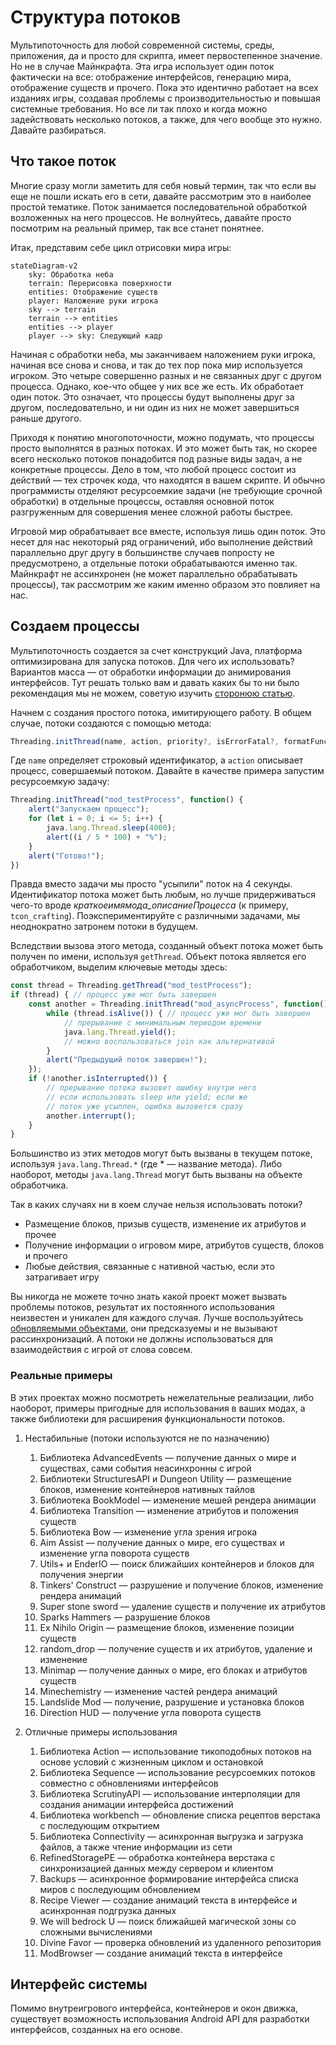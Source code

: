 # Структура потоков

Мультипоточность для любой современной системы, среды, приложения, да и просто для скрипта, имеет первостепенное значение. Но не в случае Майнкрафта. Эта игра использует один поток фактически на все: отображение интерфейсов, генерацию мира, отображение существ и прочего. Пока это идентично работает на всех изданиях игры, создавая проблемы с производительностью и повышая системные требования. Но все ли так плохо и когда можно задействовать несколько потоков, а также, для чего вообще это нужно. Давайте разбираться.

## Что такое поток

Многие сразу могли заметить для себя новый термин, так что если вы еще не пошли искать его в сети, давайте рассмотрим это в наиболее простой тематике. Поток занимается последовательной обработкой возложенных на него процессов. Не волнуйтесь, давайте просто посмотрим на реальный пример, так все станет понятнее.

Итак, представим себе цикл отрисовки мира игры:

```mermaid
stateDiagram-v2
    sky: Обработка неба
    terrain: Перерисовка поверхности
    entities: Отображение существ
    player: Наложение руки игрока
    sky --> terrain
    terrain --> entities
    entities --> player
    player --> sky: Следующий кадр
```

Начиная с обработки неба, мы заканчиваем наложением руки игрока, начиная все снова и снова, и так до тех пор пока мир используется игроком. Это четыре совершенно разных и не связанных друг с другом процесса. Однако, кое-что общее у них все же есть. Их обработает один поток. Это означает, что процессы будут выполнены друг за другом, последовательно, и ни один из них не может завершиться раньше другого.

Приходя к понятию многопоточности, можно подумать, что процессы просто выполнятся в разных потоках. И это может быть так, но скорее всего несколько потоков понадобится под разные виды задач, а не конкретные процессы. Дело в том, что любой процесс состоит из действий — тех строчек кода, что находятся в вашем скрипте. И обычно программисты отделяют ресурсоемкие задачи (не требующие срочной обработки) в отдельные процессы, оставляя основной поток разгруженным для совершения менее сложной работы быстрее.

Игровой мир обрабатывает все вместе, используя лишь один поток. Это несет для нас некоторый ряд ограничений, ибо выполнение действий параллельно друг другу в большинстве случаев попросту не предусмотрено, а отдельные потоки обрабатываются именно так. Майнкрафт не ассинхронен (не может параллельно обрабатывать процессы), так рассмотрим же каким именно образом это повлияет на нас.

## Создаем процессы

Мультипоточность создается за счет конструкций Java, платформа оптимизирована для запуска потоков. Для чего их использовать? Вариантов масса — от обработки информации до анимирования интерфейсов. Тут решать только вам и давать каких бы то ни было рекомендация мы не можем, советую изучить [сторонюю статью](https://habr.com/ru/sandbox/167189).

Начнем с создания простого потока, имитирующего работу. В общем случае, потоки создаются с помощью метода:

```js
Threading.initThread(name, action, priority?, isErrorFatal?, formatFunc?)
```

Где `name` определяет строковый идентификатор, а `action` описывает процесс, совершаемый потоком. Давайте в качестве примера запустим ресурсоемкую задачу:

```js
Threading.initThread("mod_testProcess", function() {
    alert("Запускаем процесс");
    for (let i = 0; i <= 5; i++) {
        java.lang.Thread.sleep(4000);
        alert((i / 5 * 100) + "%");
    }
    alert("Готово!");
})
```

Правда вместо задачи мы просто "усыпили" поток на 4 секунды. Идентификатор потока может быть любым, но лучше придерживаться чего-то вроде *краткоеимямода_описаниеПроцесса* (к примеру, `tcon_crafting`). Поэкспериментируйте с различными задачами, мы неоднократно затронем потоки в будущем.

Вследствии вызова этого метода, созданный объект потока может быть получен по имени, используя `getThread`. Объект потока является его обработчиком, выделим ключевые методы здесь:

```js
const thread = Threading.getThread("mod_testProcess");
if (thread) { // процесс уже мог быть завершен
    const another = Threading.initThread("mod_asyncProcess", function() {
        while (thread.isAlive()) { // процесс уже мог быть завершен
            // прерывание с минимальным периодом времени
            java.lang.Thread.yield();
            // можно воспользоваться join как альтернативой
        }
        alert("Предыдущий поток завершен!");
    });
    if (!another.isInterrupted()) {
        // прерывание потока вызовет ошибку внутри него
        // если использовать sleep или yield; если же
        // поток уже усыплен, ошибка вызовется сразу
        another.interrupt();
    }
}
```

Большинство из этих методов могут быть вызваны в текущем потоке, используя `java.lang.Thread.*` (где * — название метода). Либо наоборот, методы `java.lang.Thread` могут быть вызваны на объекте обработчика.

Так в каких случаях ни в коем случае нельзя использовать потоки?

- Размещение блоков, призыв существ, изменение их атрибутов и прочее
- Получение информации о игровом мире, атрибутов существ, блоков и прочего
- Любые действия, связанные с нативной частью, если это затрагивает игру

Вы никогда не можете точно знать какой проект может вызвать проблемы потоков, результат их постоянного использования неизвестен и уникален для каждого случая. Лучше воспользуйтесь [обновляемыми объектами](updatables.md), они предсказуемы и не вызывают рассинхронизаций. А потоки не должны использоваться для взаимодействия с игрой от слова совсем.

### Реальные примеры

В этих проектах можно посмотреть нежелательные реализации, либо наоборот, примеры пригодные для использования в ваших модах, а также библиотеки для расширения функциональности потоков.

<!-- Расширяйте этот список самостоятельно по мере необходимости. -->

1. Нестабильные (потоки используются не по назначению)

   1. Библиотека AdvancedEvents — получение данных о мире и существах, сами события неасинхронны с игрой
   2. Библиотеки StructuresAPI и Dungeon Utility — размещение блоков, изменение контейнеров нативных тайлов
   3. Библиотека BookModel — изменение мешей рендера анимации
   4. Библиотека Transition — изменение атрибутов и положения существ
   5. Библиотека Bow — изменение угла зрения игрока
   6. Aim Assist — получение данных о мире, его существах и изменение угла поворота существ
   7. Utils+ и EnderIO — поиск ближайших контейнеров и блоков для получения энергии
   8. Tinkers' Construct — разрушение и получение блоков, изменение рендера анимаций
   9. Super stone sword — удаление существ и получение их атрибутов
   10. Sparks Hammers — разрушение блоков
   11. Ex Nihilo Origin — размещение блоков, изменение позиции существ
   12. random_drop — получение существ и их атрибутов, удаление и изменение
   13. Minimap — получение данных о мире, его блоках и атрибутов существ
   14. Minechemistry — изменение частей рендера анимаций
   15. Landslide Mod — получение, разрушение и установка блоков
   16. Direction HUD — получение угла поворота существ

2. Отличные примеры использования

   1. Библиотека Action — использование тикоподобных потоков на основе условий c жизненным циклом и остановкой
   2. Библиотека Sequence — использование ресурсоемких потоков совместно с обновлениями интерфейсов
   3. Библиотека ScrutinyAPI — использование интерполяции для создания анимации интерфейса достижений
   4. Библиотека workbench — обновление списка рецептов верстака с последующим открытием
   5. Библиотека Connectivity — асинхронная выгрузка и загрузка файлов, а также чтение информации из сети
   6. RefinedStoragePE — обработка контейнера верстака с синхронизацией данных между сервером и клиентом
   7. Backups — асинхронное формирование интерфейса списка миров с последующим обновлением
   8. Recipe Viewer — создание анимаций текста в интерфейсе и асинхронная подгрузка данных
   9. We will bedrock U — поиск ближайшей магической зоны со сложными вычислениями
   10. Divine Favor — проверка обновлений из удаленного репозитория
   11. ModBrowser — создание анимаций текста в интерфейсе

## Интерфейс системы

Помимо внутреигрового интерфейса, контейнеров и окон движка, существует возможность использования Android API для разработки интерфейсов, созданных на его основе.
